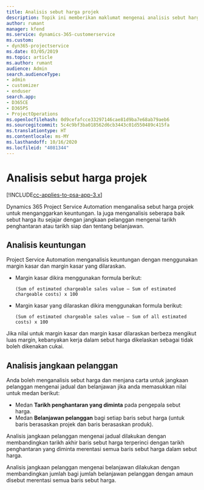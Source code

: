 ```yaml
---
title: Analisis sebut harga projek
description: Topik ini memberikan maklumat mengenai analisis sebut harga projek.
author: rumant
manager: kfend
ms.service: dynamics-365-customerservice
ms.custom:
- dyn365-projectservice
ms.date: 03/05/2019
ms.topic: article
ms.author: rumant
audience: Admin
search.audienceType:
- admin
- customizer
- enduser
search.app:
- D365CE
- D365PS
- ProjectOperations
ms.openlocfilehash: 0d9cefafcce33297146cae81d9ba7e68ab79aeb6
ms.sourcegitcommit: 5c4c9bf3ba018562d6cb3443c01d550489c415fa
ms.translationtype: HT
ms.contentlocale: ms-MY
ms.lasthandoff: 10/16/2020
ms.locfileid: "4081344"
---
```

# <a name="analysis-of-project-quotes"></a>Analisis sebut harga projek

[!INCLUDE[cc-applies-to-psa-app-3.x](../includes/cc-applies-to-psa-app-3x.md)]

Dynamics 365 Project Service Automation menganalisa sebut harga projek untuk menganggarkan keuntungan. Ia juga menganalisis seberapa baik sebut harga itu sejajar dengan jangkaan pelanggan mengenai tarikh penghantaran atau tarikh siap dan tentang belanjawan.

## <a name="profitability-analysis"></a>Analisis keuntungan

Project Service Automation menganalisis keuntungan dengan menggunakan margin kasar dan margin kasar yang dilaraskan.

- Margin kasar dikira menggunakan formula berikut:

  `
    (Sum of estimated chargeable sales value – Sum of estimated chargeable costs) x 100
  `
- Margin kasar yang dilaraskan dikira menggunakan formula berikut:

  `
    (Sum of estimated chargeable sales value – Sum of all estimated costs) x 100
  `

Jika nilai untuk margin kasar dan margin kasar dilaraskan berbeza mengikut luas margin, kebanyakan kerja dalam sebut harga dikelaskan sebagai tidak boleh dikenakan cukai.

## <a name="analysis-of-customer-expectations"></a>Analisis jangkaan pelanggan

Anda boleh menganalisis sebut harga dan menjana carta untuk jangkaan pelanggan mengenai jadual dan belanjawan jika anda memasukkan nilai untuk medan berikut:

- Medan **Tarikh penghantaran yang diminta** pada pengepala sebut harga.
- Medan **Belanjawan pelanggan** bagi setiap baris sebut harga (untuk baris berasaskan projek dan baris berasaskan produk).

Analisis jangkaan pelanggan mengenai jadual dilakukan dengan membandingkan tarikh akhir baris sebut harga terperinci dengan tarikh penghantaran yang diminta merentasi semua baris sebut harga dalam sebut harga.

Analisis jangkaan pelanggan mengenai belanjawan dilakukan dengan membandingkan jumlah bagi jumlah belanjawan pelanggan dengan amaun disebut merentasi semua baris sebut harga.
